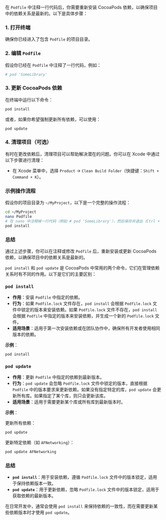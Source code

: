在 `Podfile` 中注释一行代码后，你需要重新安装 CocoaPods 依赖，以确保项目中的依赖关系是最新的。以下是具体步骤：

### 1. 打开终端

确保你已经进入了包含 `Podfile` 的项目目录。

### 2. 编辑 `Podfile`

假设你已经在 `Podfile` 中注释了一行代码，例如：

```ruby
# pod 'SomeLibrary'
```

### 3. 更新 CocoaPods 依赖

在终端中运行以下命令：

```sh
pod install
```

或者，如果你希望强制更新所有依赖，可以使用：

```sh
pod update
```

### 4. 清理项目（可选）

有时在更改依赖后，清理项目可以帮助解决潜在的问题。你可以在 Xcode 中通过以下步骤进行清理：

- 在 Xcode 菜单中，选择 `Product` -> `Clean Build Folder`（快捷键：`Shift + Command + K`）。

### 示例操作流程

假设你的项目目录为 `~/MyProject`，以下是一个完整的操作流程：

```sh
cd ~/MyProject
nano Podfile
# 在 nano 中注释掉一行代码（例如 # pod 'SomeLibrary'），然后保存并退出（Ctrl + X, 然后按 Y 并回车）。
pod install
```

### 总结

通过上述步骤，你可以在注释或修改 `Podfile` 后，重新安装或更新 CocoaPods 依赖，以确保项目中的依赖关系是最新的。


`pod install` 和 `pod update` 是 CocoaPods 中常用的两个命令，它们在管理依赖关系时有不同的作用。以下是它们的主要区别：

### `pod install`

- **作用**：安装 `Podfile` 中指定的依赖。
- **行为**：如果 `Podfile.lock` 文件存在，`pod install` 会根据 `Podfile.lock` 文件中锁定的版本来安装依赖。如果 `Podfile.lock` 文件不存在，`pod install` 会根据 `Podfile` 中指定的版本来安装依赖，并生成一个新的 `Podfile.lock` 文件。
- **适用场景**：适用于第一次安装依赖或在团队协作中，确保所有开发者使用相同版本的依赖。

**示例**：

```sh
pod install
```

### `pod update`

- **作用**：更新 `Podfile` 中指定的依赖到最新版本。
- **行为**：`pod update` 会忽略 `Podfile.lock` 文件中锁定的版本，直接根据 `Podfile` 中的版本要求来更新依赖。如果没有指定特定的库，`pod update` 会更新所有库。如果指定了某个库，则只会更新该库。
- **适用场景**：适用于需要更新某个库或所有库到最新版本时。

**示例**：

更新所有依赖：

```sh
pod update
```

更新特定依赖（如 `AFNetworking`）：

```sh
pod update AFNetworking
```

### 总结

- **`pod install`**：用于安装依赖，遵循 `Podfile.lock` 文件中的版本锁定，适用于保持依赖版本一致。
- **`pod update`**：用于更新依赖，忽略 `Podfile.lock` 文件中的版本锁定，适用于获取依赖的最新版本。

在日常开发中，通常会使用 `pod install` 来保持依赖的一致性，而在需要更新某些依赖版本时才使用 `pod update`。
